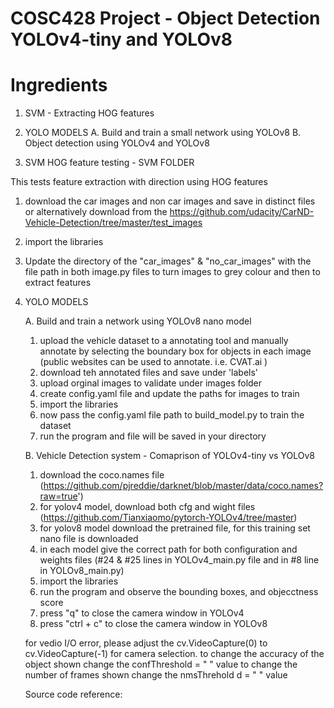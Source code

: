 


# COSC428 Project - Object Detection YOLOv4-tiny and YOLOv8


# Ingredients

1. SVM - Extracting HOG features
2. YOLO MODELS
   A. Build and train a small network using YOLOv8
   B. Object detection using YOLOv4 and YOLOv8



1.  SVM HOG feature testing - SVM FOLDER

   This tests feature extraction with direction using HOG features

   1. download the car images and non car images and save in distinct files or 
   alternatively download from the https://github.com/udacity/CarND-Vehicle-Detection/tree/master/test_images
   2. import the libraries
   3. Update the directory of the "car_images" &  "no_car_images" with the file path in both image.py files to turn images to grey colour and then to extract features

2. YOLO MODELS

   A. Build and train a network using YOLOv8 nano model

   1. upload the vehicle dataset to a annotating tool and manually annotate by selecting the boundary box for objects in each image (public websites can be used to annotate. i.e. CVAT.ai )
   2. download teh annotated files and save under 'labels' 
   3. upload orginal images to validate under images folder
   4. create config.yaml file and update the paths for images to train
   5. import the libraries
   6. now pass the config.yaml file path to build_model.py to train the dataset
   6. run the program and file will be saved in your directory

   B. Vehicle Detection system - Comaprison of YOLOv4-tiny vs YOLOv8

   1. download the coco.names file (https://github.com/pjreddie/darknet/blob/master/data/coco.names?raw=true')
   2. for yolov4 model, download both cfg and wight files (https://github.com/Tianxiaomo/pytorch-YOLOv4/tree/master)
   3. for yolov8 model download the pretrained file, for this training set nano file is downloaded 
   4. in each model give the correct path for both configuration and weights files (#24 & #25 lines in YOLOv4_main.py file and in #8 line in YOLOv8_main.py)
   5. import the libraries 
   6. run the program and observe the bounding boxes, and objecctness score
   7. press "q" to close the camera window in YOLOv4
   8. press "ctrl + c" to close the camera window in YOLOv8

    for vedio I/O error, please adjust the cv.VideoCapture(0) to cv.VideoCapture(-1) for camera selection. 
    to change the accuracy of the object shown change the confThreshold = " " value
    to change the number of frames shown change the nmsThrehold d = " " value 

   Source code reference:
   
